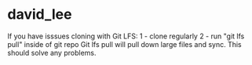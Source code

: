 # david_lee


If you have isssues cloning with Git LFS:
1 - clone regularly 
2 - run "git lfs pull" inside of git repo
Git lfs pull will pull down large files and sync.
This should solve any problems.
